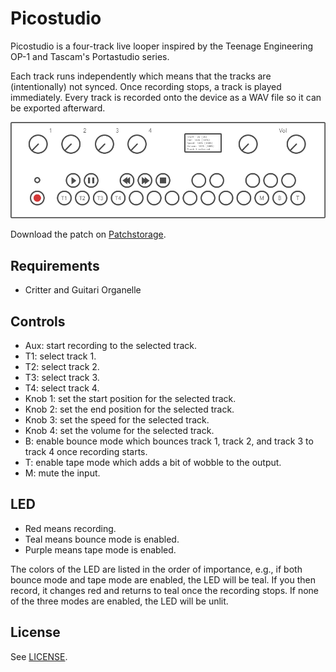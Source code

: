 # Picostudio
Picostudio is a four-track live looper inspired by the Teenage Engineering OP-1
and Tascam's Portastudio series.

Each track runs independently which means that the tracks are (intentionally)
not synced. Once recording stops, a track is played immediately. Every track is
recorded onto the device as a WAV file so it can be exported afterward.

![Picostudio](https://raw.githubusercontent.com/majjoha/picostudio/main/picostudio.png)

Download the patch on [Patchstorage](https://patchstorage.com/picostudio/).

## Requirements
- Critter and Guitari Organelle

## Controls
- Aux: start recording to the selected track.
- T1: select track 1.
- T2: select track 2.
- T3: select track 3.
- T4: select track 4.
- Knob 1: set the start position for the selected track.
- Knob 2: set the end position for the selected track.
- Knob 3: set the speed for the selected track.
- Knob 4: set the volume for the selected track.
- B: enable bounce mode which bounces track 1, track 2, and track 3 to track 4
  once recording starts.
- T: enable tape mode which adds a bit of wobble to the output.
- M: mute the input.

## LED
- Red means recording.
- Teal means bounce mode is enabled.
- Purple means tape mode is enabled.

The colors of the LED are listed in the order of importance, e.g., if both
bounce mode and tape mode are enabled, the LED will be teal. If you then record,
it changes red and returns to teal once the recording stops. If none of the
three modes are enabled, the LED will be unlit.

## License
See [LICENSE](./LICENSE).
